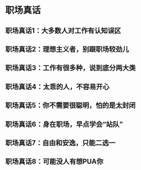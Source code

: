 # 职场真话

## 职场真话1：大多数人对工作有认知误区

## 职场真话2：理想主义者，别跟职场较劲儿

## 职场真话3：工作有很多种，说到底分两大类

## 职场真话4：太乖的人，不容易开心

## 职场真话5：你不需要很聪明，怕的是太封闭

## 职场真话6：身在职场，早点学会“站队”

## 职场真话7：自由和安逸，只能二选一

## 职场真话8：可能没人有想PUA你
